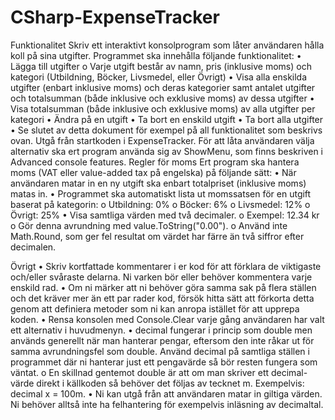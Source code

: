 # CSharp-ExpenseTracker

Funktionalitet
Skriv ett interaktivt konsolprogram som låter användaren hålla koll på sina utgifter. Programmet ska innehålla följande funktionalitet:
•	Lägga till utgifter
o	Varje utgift består av namn, pris (inklusive moms) och kategori (Utbildning, Böcker, Livsmedel, eller Övrigt)
•	Visa alla enskilda utgifter (enbart inklusive moms) och deras kategorier samt antalet utgifter och totalsumman (både inklusive och exklusive moms) av dessa utgifter
•	Visa totalsumman (både inklusive och exklusive moms) av alla utgifter per kategori
•	Ändra på en utgift
•	Ta bort en enskild utgift
•	Ta bort alla utgifter
•	Se slutet av detta dokument för exempel på all funktionalitet som beskrivs ovan.
Utgå från startkoden i ExpenseTracker.
För att låta användaren välja alternativ ska ert program använda sig av ShowMenu, som finns beskriven i Advanced console features.
Regler för moms
Ert program ska hantera moms (VAT eller value-added tax på engelska) på följande sätt:
•	När användaren matar in en ny utgift ska enbart totalpriset (inklusive moms) matas in.
•	Programmet ska automatiskt lista ut momssatsen för en utgift baserat på kategorin:
o	Utbildning: 0%
o	Böcker: 6%
o	Livsmedel: 12%
o	Övrigt: 25%
•	Visa samtliga värden med två decimaler.
o	Exempel: 12.34 kr
o	Gör denna avrundning med value.ToString("0.00").
o	Använd inte Math.Round, som ger fel resultat om värdet har färre än två siffror efter decimalen.

Övrigt
•	Skriv kortfattade kommentarer i er kod för att förklara de viktigaste och/eller svåraste delarna. Ni varken bör eller behöver kommentera varje enskild rad.
•	Om ni märker att ni behöver göra samma sak på flera ställen och det kräver mer än ett par rader kod, försök hitta sätt att förkorta detta genom att definiera metoder som ni kan anropa istället för att upprepa koden.
•	Rensa konsolen med Console.Clear varje gång användaren har valt ett alternativ i huvudmenyn.
•	decimal fungerar i princip som double men används generellt när man hanterar pengar, eftersom den inte råkar ut för samma avrundningsfel som double. Använd decimal på samtliga ställen i programmet där ni hanterar just ett pengavärde så bör resten fungera som väntat.
o	En skillnad gentemot double är att om man skriver ett decimal-värde direkt i källkoden så behöver det följas av tecknet m. Exempelvis: decimal x = 100m.
•	Ni kan utgå från att användaren matar in giltiga värden. Ni behöver alltså inte ha felhantering för exempelvis inläsning av decimaltal.


 

